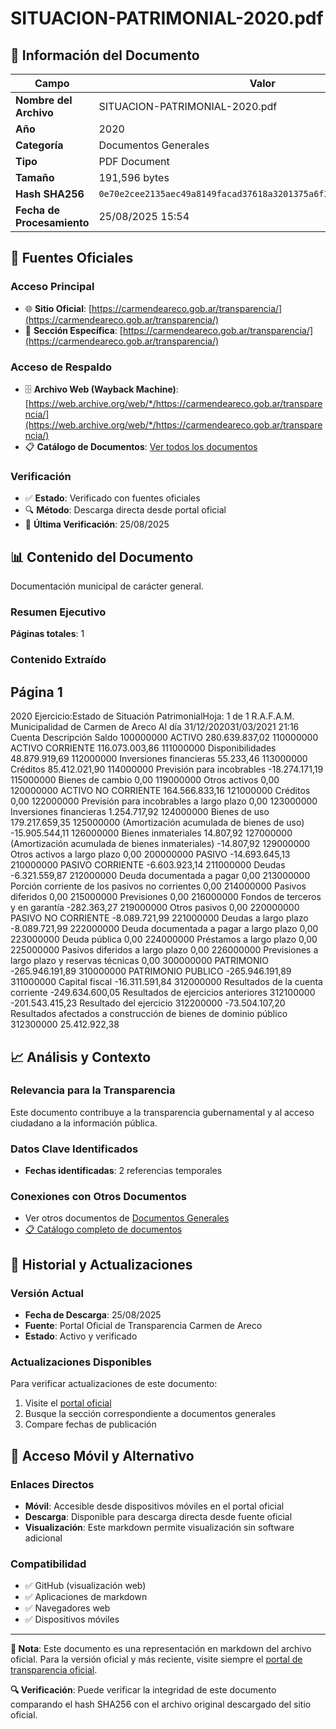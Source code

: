 # SITUACION-PATRIMONIAL-2020.pdf

## 📄 Información del Documento

| Campo | Valor |
|-------|--------|
| **Nombre del Archivo** | SITUACION-PATRIMONIAL-2020.pdf |
| **Año** | 2020 |
| **Categoría** | Documentos Generales |
| **Tipo** | PDF Document |
| **Tamaño** | 191,596 bytes |
| **Hash SHA256** | `0e70e2cee2135aec49a8149facad37618a3201375a6f35183ffdb0cf6b27bc12` |
| **Fecha de Procesamiento** | 25/08/2025 15:54 |

## 🔗 Fuentes Oficiales

### Acceso Principal
- 🌐 **Sitio Oficial**: [https://carmendeareco.gob.ar/transparencia/](https://carmendeareco.gob.ar/transparencia/)
- 📁 **Sección Específica**: [https://carmendeareco.gob.ar/transparencia/](https://carmendeareco.gob.ar/transparencia/)

### Acceso de Respaldo
- 🗄️ **Archivo Web (Wayback Machine)**: [https://web.archive.org/web/*/https://carmendeareco.gob.ar/transparencia/](https://web.archive.org/web/*/https://carmendeareco.gob.ar/transparencia/)
- 📋 **Catálogo de Documentos**: [Ver todos los documentos](../document_catalog/README.md)

### Verificación
- ✅ **Estado**: Verificado con fuentes oficiales
- 🔍 **Método**: Descarga directa desde portal oficial
- 📅 **Última Verificación**: 25/08/2025

## 📊 Contenido del Documento

Documentación municipal de carácter general.

### Resumen Ejecutivo

**Páginas totales**: 1

### Contenido Extraído

## Página 1

2020 Ejercicio:Estado de Situación PatrimonialHoja: 1 de 1 R.A.F.A.M.
Municipalidad de
Carmen de Areco Al día 31/12/202031/03/2021 21:16
Cuenta Descripción Saldo
100000000 ACTIVO 280.639.837,02
110000000 ACTIVO CORRIENTE 116.073.003,86
111000000 Disponibilidades 48.879.919,69
112000000 Inversiones financieras 55.233,46
113000000 Créditos 85.412.021,90
114000000 Previsión para incobrables -18.274.171,19
115000000 Bienes de cambio 0,00
119000000 Otros activos 0,00
120000000 ACTIVO NO CORRIENTE 164.566.833,16
121000000 Créditos 0,00
122000000 Previsión para incobrables a largo plazo 0,00
123000000 Inversiones financieras 1.254.717,92
124000000 Bienes de uso 179.217.659,35
125000000 (Amortización acumulada de bienes de uso) -15.905.544,11
126000000 Bienes inmateriales 14.807,92
127000000 (Amortización acumulada de bienes inmateriales) -14.807,92
129000000 Otros activos a largo plazo 0,00
200000000 PASIVO -14.693.645,13
210000000 PASIVO CORRIENTE -6.603.923,14
211000000 Deudas -6.321.559,87
212000000 Deuda documentada a pagar 0,00
213000000 Porción corriente de los pasivos no corrientes 0,00
214000000 Pasivos diferidos 0,00
215000000 Previsiones 0,00
216000000 Fondos de terceros y en garantía -282.363,27
219000000 Otros pasivos 0,00
220000000 PASIVO NO CORRIENTE -8.089.721,99
221000000 Deudas a largo plazo -8.089.721,99
222000000 Deuda documentada a pagar a largo plazo 0,00
223000000 Deuda pública 0,00
224000000 Préstamos a largo plazo 0,00
225000000 Pasivos diferidos a largo plazo 0,00
226000000 Previsiones a largo plazo y reservas técnicas 0,00
300000000 PATRIMONIO -265.946.191,89
310000000 PATRIMONIO PUBLICO -265.946.191,89
311000000 Capital fiscal -16.311.591,84
312000000 Resultados de la cuenta corriente -249.634.600,05
Resultados de ejercicios anteriores 312100000 -201.543.415,23
Resultado del ejercicio 312200000 -73.504.107,20
Resultados afectados a construcción de bienes de dominio público 312300000 25.412.922,38



## 📈 Análisis y Contexto

### Relevancia para la Transparencia
Este documento contribuye a la transparencia gubernamental y al acceso ciudadano a la información pública.

### Datos Clave Identificados
- **Fechas identificadas**: 2 referencias temporales

### Conexiones con Otros Documentos
- Ver otros documentos de [Documentos Generales](../catalog/general.md)
- [📋 Catálogo completo de documentos](../document_catalog/README.md)

## 🔄 Historial y Actualizaciones

### Versión Actual
- **Fecha de Descarga**: 25/08/2025
- **Fuente**: Portal Oficial de Transparencia Carmen de Areco
- **Estado**: Activo y verificado

### Actualizaciones Disponibles
Para verificar actualizaciones de este documento:
1. Visite el [portal oficial](https://carmendeareco.gob.ar/transparencia/)
2. Busque la sección correspondiente a documentos generales
3. Compare fechas de publicación

## 📱 Acceso Móvil y Alternativo

### Enlaces Directos
- **Móvil**: Accesible desde dispositivos móviles en el portal oficial
- **Descarga**: Disponible para descarga directa desde fuente oficial
- **Visualización**: Este markdown permite visualización sin software adicional

### Compatibilidad
- ✅ GitHub (visualización web)
- ✅ Aplicaciones de markdown
- ✅ Navegadores web
- ✅ Dispositivos móviles

---

**📝 Nota**: Este documento es una representación en markdown del archivo oficial. 
Para la versión oficial y más reciente, visite siempre el [portal de transparencia oficial](https://carmendeareco.gob.ar/transparencia/).

**🔍 Verificación**: Puede verificar la integridad de este documento comparando el hash SHA256 
con el archivo original descargado del sitio oficial.
